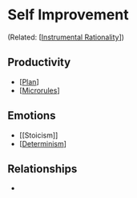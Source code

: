 # Self Improvement

(Related: [[Instrumental Rationality]])


## Productivity
- [[Plan]]
- [[Microrules]]

## Emotions
- [[Stoicism]]
- [[Determinism]]

## Relationships
- 


[//begin]: # "Autogenerated link references for markdown compatibility"
[Instrumental Rationality]: instrumental-rationality "Instrumental Rationality"
[Plan]: plan "Plan"
[Microrules]: microrules "Microrules"
[Determinism]: determinism "Determinism"
[//end]: # "Autogenerated link references"
